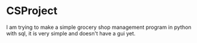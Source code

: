 # CSProject
I am trying to make a simple grocery shop management program in python with sql, it is very simple and doesn't have a gui yet.
